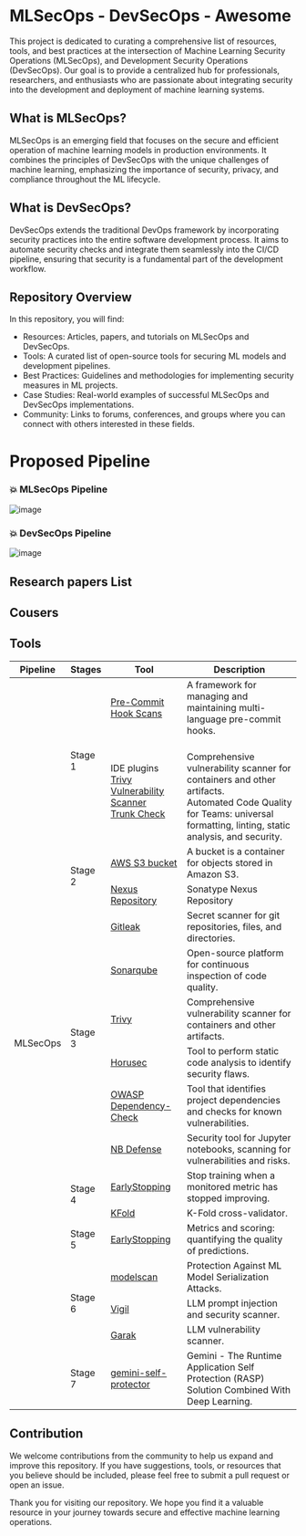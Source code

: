 # MLSecOps - DevSecOps - Awesome

This project is dedicated to curating a comprehensive list of resources, tools, and best practices at the intersection of Machine Learning Security Operations (MLSecOps), and Development Security Operations (DevSecOps). Our goal is to provide a centralized hub for professionals, researchers, and enthusiasts who are passionate about integrating security into the development and deployment of machine learning systems.

## What is MLSecOps?

MLSecOps is an emerging field that focuses on the secure and efficient operation of machine learning models in production environments. It combines the principles of DevSecOps with the unique challenges of machine learning, emphasizing the importance of security, privacy, and compliance throughout the ML lifecycle.

## What is DevSecOps?

DevSecOps extends the traditional DevOps framework by incorporating security practices into the entire software development process. It aims to automate security checks and integrate them seamlessly into the CI/CD pipeline, ensuring that security is a fundamental part of the development workflow.

## Repository Overview

In this repository, you will find:

* Resources: Articles, papers, and tutorials on MLSecOps and DevSecOps.
* Tools: A curated list of open-source tools for securing ML models and development pipelines.
* Best Practices: Guidelines and methodologies for implementing security measures in ML projects.
* Case Studies: Real-world examples of successful MLSecOps and DevSecOps implementations.
* Community: Links to forums, conferences, and groups where you can connect with others interested in these fields.

# Proposed Pipeline

### 💥 MLSecOps Pipeline

![image](https://github.com/user-attachments/assets/87d94d44-4816-480e-aa8c-1e095d4b58cb)

### 💥 DevSecOps Pipeline

![image](https://github.com/user-attachments/assets/223d4897-ccc2-434c-b31a-ca74a9fbc42f)

## Research papers List

## Cousers

## Tools

<table>
  <thead>
    <tr>
      <th>Pipeline</th>
      <th>Stages</th>
      <th>Tool</th>
      <th>Description</th>
    </tr>
  </thead>
  <tbody>
    <tr>
      <td rowspan="30">MLSecOps</td>
      <td rowspan="2">Stage 1</td>
      <td><a href="https://pre-commit.com/">Pre-Commit Hook Scans</td>
      <td>A framework for managing and maintaining multi-language pre-commit hooks.</td>
    </tr>
    <tr>
        <td>IDE plugins<br><a href="https://marketplace.visualstudio.com/items?itemName=AquaSecurityOfficial.trivy-vulnerability-scanner">Trivy Vulnerability Scanner</a><br><a href="https://marketplace.visualstudio.com/items?itemName=trunk.io">Trunk Check</a>
      </td>
        <td><br>Comprehensive vulnerability scanner for containers and other artifacts.<br>Automated Code Quality for Teams: universal formatting, linting, static analysis, and security.</td>
    </tr>
    <tr>
        <td rowspan="2">Stage 2</td>
        <td><a href="https://aws.amazon.com/s3/">AWS S3 bucket</a></td>
        <td>A bucket is a container for objects stored in Amazon S3.</td>
    </tr>
    <tr>
        <td><a href="https://www.sonatype.com/products/sonatype-nexus-repository">Nexus Repository</a></td>
        <td>Sonatype Nexus Repository</td>
    </tr>
    <tr>
        <td rowspan="6">Stage 3</td>
        <td><a href="https://gitleaks.io/">Gitleak</a></td>
        <td>Secret scanner for git repositories, files, and directories.</td>
    </tr>
    <tr>
        <td><a href="https://www.sonatype.com/products/sonatype-nexus-repository">Sonarqube</a></td>
        <td>Open-source platform for continuous inspection of code quality.</td>
    </tr>
    <tr>
        <td><a href="https://aquasecurity.github.io/trivy/">Trivy</a></td>
        <td>Comprehensive vulnerability scanner for containers and other artifacts.</td>
    </tr>
    <tr>
        <td><a href="https://horusec.io/">Horusec</a></td>
        <td>Tool to perform static code analysis to identify security flaws.</td>
    </tr>
    <tr>
        <td><a href="https://owasp.org/www-project-dependency-check/">OWASP Dependency-Check</a></td>
        <td>Tool that identifies project dependencies and checks for known vulnerabilities.</td>
    </tr>
    <tr>
        <td><a href="https://nbdefense.ai/">NB Defense</a></td>
        <td>Security tool for Jupyter notebooks, scanning for vulnerabilities and risks.</td>
    </tr>
    <tr>
    <tr>
        <td rowspan="2">Stage 4</td>
        <td><a href="https://keras.io/api/callbacks/early_stopping/">EarlyStopping</a></td>
        <td>Stop training when a monitored metric has stopped improving.</td>
    </tr>
    <tr>
        <td><a href="https://scikit-learn.org/stable/modules/generated/sklearn.model_selection.KFold.html">KFold</a></td>
        <td>K-Fold cross-validator.</td>
    </tr>
    <tr>
        <td rowspan="1">Stage 5</td>
        <td><a href="https://scikit-learn.org/stable/modules/model_evaluation.html">EarlyStopping</a></td>
        <td>Metrics and scoring: quantifying the quality of predictions.</td>
    </tr>
    <tr>
        <td rowspan="3">Stage 6</td>
        <td><a href="https://github.com/protectai/modelscan">modelscan</a></td>
        <td>Protection Against ML Model Serialization Attacks.</td>
    </tr>
    <tr>
        <td><a href="https://github.com/deadbits/vigil-llm">Vigil</a></td>
        <td>LLM prompt injection and security scanner.</td>
    </tr>
    <tr>
        <td><a href="https://github.com/leondz/garak">Garak</a></td>
        <td>LLM vulnerability scanner.</td>
    </tr>
    <tr>
        <td rowspan="1">Stage 7</td>
        <td><a href="https://github.com/noobpk/gemini-self-protector">gemini-self-protector</a></td>
        <td>Gemini - The Runtime Application Self Protection (RASP) Solution Combined With Deep Learning.</td>
    </tr>
  </tbody>
</table>


## Contribution

We welcome contributions from the community to help us expand and improve this repository. If you have suggestions, tools, or resources that you believe should be included, please feel free to submit a pull request or open an issue.

Thank you for visiting our repository. We hope you find it a valuable resource in your journey towards secure and effective machine learning operations.
